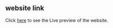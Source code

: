 ## website link
Click [here](https://weather-app-1-two.vercel.app/) to see the Live preview of the website.
